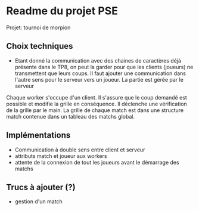 # Readme du projet PSE

Projet: tournoi de morpion


## Choix techniques

* Etant donné la communication avec des chaines de caractères déjà présente dans le TP8, on peut la garder pour que les clients (joueurs) ne transmettent que leurs coups. Il faut ajouter une communication dans l'autre sens pour le serveur vers un joueur. La partie est gérée par le serveur


Chaque worker s'occupe d'un client. Il s'assure que le coup demandé est possible et modifie la grille en conséquence. Il déclenche une vérification de la grille par le main. La grille de chaque match est dans une structure match contenue dans un tableau des matchs global.

## Implémentations

* Communication à double sens entre client et serveur
* attributs match et joueur aux workers
* attente de la connexion de tout les joueurs avant le démarrage des matchs


## Trucs à ajouter (?)

- gestion d'un match  